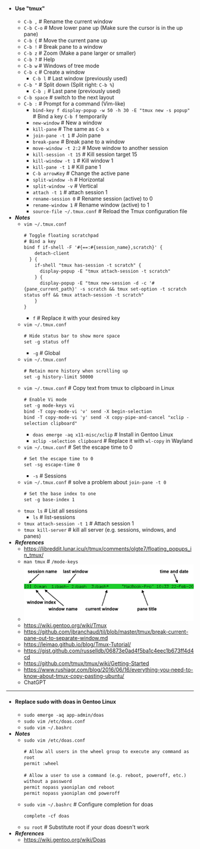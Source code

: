 - #### Use "tmux"
    - `C-b ,` # Rename the current window
    - `C-b C-o` # Move lower pane up (Make sure the cursor is in the up pane)
    - `C-b {` # Move the current pane up
    - `C-b !` # Break pane to a window
    - `C-b z` # Zoom (Make a pane larger or smaller)
    - `C-b ?` # Help
    - `C-b w` # Windows of tree mode
    - `C-b c` # Create a window
        - `C-b l` # Last window (previously used)
    - `C-b "` # Split down (Split right: `C-b %`)
        - `C-b ;` # Last pane (previously used)
    - `C-b space` # switch to the next layout
    - `C-b :` # Prompt for a command (Vim-like)
        - `bind-key f display-popup -w 50 -h 30 -E "tmux new -s popup"` # Bind a key `C-b f` temporarily
        - `new-window` # New a window
        - `kill-pane` # The same as `C-b x`
        - `join-pane -t 1` # Join pane
        - `break-pane` # Break pane to a window
        - `move-window -t 2:2` # Move window to another session
        - `kill-session -t 15` # Kill session target 15
        - `kill-window -t 1` # Kill window 1
        - `kill-pane -t 1` # Kill pane 1
        - `C-b arrowKey` # Change the active pane
        - `split-window -h` # Horizontal
        - `split-window -v` # Vertical
        - `attach -t 1` # attach session 1
        - `rename-session 0` # Rename session (active) to 0
        - `rename-window 1` # Rename window (active) to 1
        - `source-file ~/.tmux.conf` # Reload the Tmux configuration file
- ***Notes***
    - `vim ~/.tmux.conf`
      ```
      # Toggle floating scratchpad
      # Bind a key
      bind f if-shell -F '#{==:#{session_name},scratch}' {
          detach-client
        } {
          if-shell "tmux has-session -t scratch" {
            display-popup -E "tmux attach-session -t scratch"
          } {
            display-popup -E "tmux new-session -d -c '#{pane_current_path}' -s scratch && tmux set-option -t scratch status off && tmux attach-session -t scratch"
          }
      }
      ```
        - `f` # Replace it with your desired key
    - `vim ~/.tmux.conf`
      ```
      # Hide status bar to show more space
      set -g status off
      ```
        - `-g` # Global
    - `vim ~/.tmux.conf`
      ```
      # Retain more history when scrolling up
      set -g history-limit 50000
      ```
    - `vim ~/.tmux.conf` # Copy text from tmux to clipboard in Linux
      ```
      # Enable Vi mode
      set -g mode-keys vi
      bind -T copy-mode-vi 'v' send -X begin-selection
      bind -T copy-mode-vi 'y' send -X copy-pipe-and-cancel "xclip -selection clipboard"
      ```
        - `doas emerge -aq x11-misc/xclip` # Install in Gentoo Linux
        - `xclip -selection clipboard` # Replace it with `wl-copy` in Wayland
    - `vim ~/.tmux.conf` # Set the escape time to 0
      ```
      # Set the escape time to 0
      set -sg escape-time 0
      ```
        - `-s` # Sessions
    - `vim ~/.tmux.conf` # solve a problem about `join-pane -t 0`
      ```
      # Set the base index to one
      set -g base-index 1
      ```
    - `tmux ls` # List all sessions
        - `ls` # list-sessions
    - `tmux attach-session -t 1` # Attach session 1
    - `tmux kill-server` # kill all server (e.g. sessions, windows, and panes)
- ***References***
    - https://libreddit.lunar.icu/r/tmux/comments/olgte7/floating_popups_in_tmux/
    - `man tmux` # `/mode-keys`
    - ![tmux_status_line_diagram.png](../assets/tmux_status_line_diagram_1671845222091_0.png)
    - https://wiki.gentoo.org/wiki/Tmux
    - https://github.com/jbranchaud/til/blob/master/tmux/break-current-pane-out-to-separate-window.md
    - https://leimao.github.io/blog/Tmux-Tutorial/
    - https://gist.github.com/russelldb/06873e0ad4f5ba1c4eec1b673ff4d4cd
    - https://github.com/tmux/tmux/wiki/Getting-Started
    - https://www.rushiagr.com/blog/2016/06/16/everything-you-need-to-know-about-tmux-copy-pasting-ubuntu/
    - ChatGPT
- ---
- #### Replace sudo with doas in Gentoo Linux
	- `sudo emerge -aq app-admin/doas`
	- `sudo vim /etc/doas.conf`
	- `sudo vim ~/.bashrc`
- ***Notes***
	- `sudo vim /etc/doas.conf` 
	  ```
	  # Allow all users in the wheel group to execute any command as root
	  permit :wheel
	  
	  # Allow a user to use a command (e.g. reboot, poweroff, etc.) without a password
	  permit nopass yaoniplan cmd reboot
	  permit nopass yaoniplan cmd poweroff
	  ```
	- `sudo vim ~/.bashrc` # Configure completion for doas
	  ```
	  complete -cf doas
	  ```
    - `su root` # Substitute root if your doas doesn't work
- ***References***
	- https://wiki.gentoo.org/wiki/Doas
